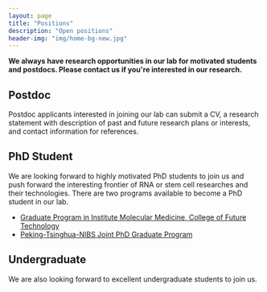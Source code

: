```yaml
---
layout: page
title: "Positions"
description: "Open positions"
header-img: "img/home-bg-new.jpg"
---
```


**We always have research opportunities in our lab for motivated students and postdocs. Please contact us if you're interested in our research.**

## Postdoc

Postdoc applicants interested in joining our lab can submit a CV, a research statement with description of past and future research plans or interests, and contact information for references. 

## PhD Student

We are looking forward to highly motivated PhD students to join us and push forward the interesting frontier of RNA or stem cell researches and their technologies. There are two programs available to become a PhD student in our lab.

- [Graduate Program in Institute Molecular Medicine, College of Future Technology](https://www.imm.pku.edu.cn/xwgg/tzgg/128308.htm)
- [Peking-Tsinghua-NIBS Joint PhD Graduate Program](http://www.nibs.ac.cn/newsshow.php?cid=4&sid=14&id=2406)

## Undergraduate

We are also looking forward to excellent undergraduate students to join us.